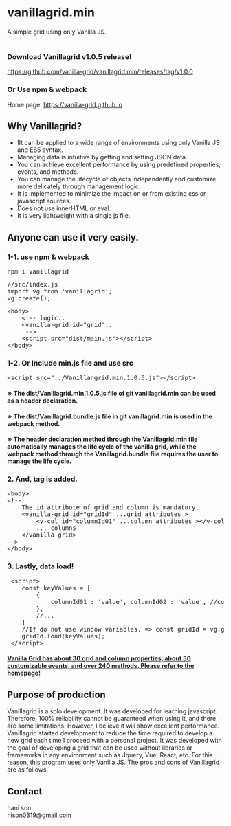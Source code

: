 # vanillagrid.min
A simple grid using only Vanilla JS.<br><br>

### Download Vanillagrid v1.0.5 release!
https://github.com/vanilla-grid/vanillagrid.min/releases/tag/v1.0.0
### Or Use npm & webpack
Home page: https://vanilla-grid.github.io

## Why Vanillagrid?
* IIt can be applied to a wide range of environments using only Vanilla JS and ES5 syntax.
* Managing data is intuitive by getting and setting JSON data.
* You can achieve excellent performance by using predefined properties, events, and methods.
* You can manage the lifecycle of objects independently and customize more delicately through management logic.
* It is implemented to minimize the impact on or from existing css or javascript sources.
* Does not use innerHTML or eval.
* It is very lightweight with a single js file.

## Anyone can use it very easily.
### 1-1. use npm & webpack

<pre>npm i vanillagrid</pre>

<pre>
//src/index.js
import vg from 'vanillagrid';
vg.create();
</pre>

<pre>
&lt;body&gt;
	&lt;!-- logic..
	&lt;vanilla-grid id="grid"..
	 --&gt;
	&lt;script src="dist/main.js"&gt;&lt;/script&gt;
&lt;/body&gt;
</pre>

### 1-2. Or Include min.js file and use src

<pre>
&lt;script src="../Vanillangrid.min.1.0.5.js"&gt;&lt;/script&gt;
</pre>

#### ※ The dist/Vanillagrid.min.1.0.5.js file of git vanillagrid.min can be used as a header declaration.
#### ※ The dist/Vanillagrid.bundle.js file in git vanillagrid.min is used in the webpack method.
#### ※ The header declaration method through the Vanillagrid.min file automatically manages the life cycle of the vanilla grid, while the webpack method through the Vanillagrid.bundle file requires the user to manage the life cycle.

### 2. And, tag is added.

<pre>
&lt;body&gt;
&lt;!--
	The id attribute of grid and column is mandatory.
	&lt;vanilla-grid id="gridId" ...grid attributes &gt;
		&lt;v-col id="columnId01" ...column attributes &gt;&lt;/v-col&gt;
		... columns
	&lt;/vanilla-grid&gt;
--&gt;
&lt;/body&gt;
</pre>

### 3. Lastly, data load!
<pre>
 &lt;script&gt;
	const keyValues = [
		{
			columnId01 : 'value', columnId02 : 'value', //column key-value..
		},
		//...
	]
	//If do not use window variables. => const gridId = vg.get('gridId');
	gridId.load(keyValues);
 &lt;/script&gt;
</pre>

#### [Vanilla Grid has about 30 grid and column properties, about 30 customizable events, and over 240 methods. Please refer to the homepage!](https://vanilla-grid.github.io/?view=api&lang=ENG)

## Purpose of production
Vanillagrid is a solo development. It was developed for learning javascript. Therefore, 100% reliability cannot be guaranteed when using it, and there are some limitations. However, I believe it will show excellent performance. Vanillagrid started development to reduce the time required to develop a new grid each time I proceed with a personal project. It was developed with the goal of developing a grid that can be used without libraries or frameworks in any environment such as Jquery, Vue, React, etc. For this reason, this program uses only Vanilla JS. The pros and cons of Vanillagrid are as follows.

## Contact
hani son.  
hison0319@gmail.com
